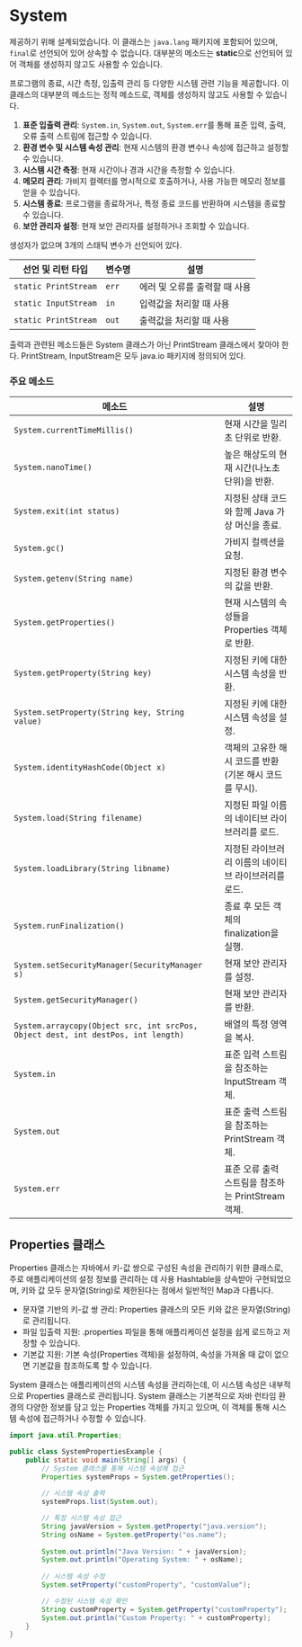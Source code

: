 # System

제공하기 위해 설계되었습니다. 이 클래스는 `java.lang` 패키지에 포함되어 있으며, `final`로 선언되어 있어 상속할 수 없습니다.
대부분의 메소드는 **static**으로 선언되어 있어 객체를 생성하지 않고도 사용할 수 있습니다.

프로그램의 종료, 시간 측정, 입출력 관리 등 다양한 시스템 관련 기능을 제공합니다.
이 클래스의 대부분의 메소드는 정적 메소드로, 객체를 생성하지 않고도 사용할 수 있습니다.

1. **표준 입출력 관리**: `System.in`, `System.out`, `System.err`를 통해 표준 입력, 출력, 오류 출력 스트림에 접근할 수 있습니다.
2. **환경 변수 및 시스템 속성 관리**: 현재 시스템의 환경 변수나 속성에 접근하고 설정할 수 있습니다.
3. **시스템 시간 측정**: 현재 시간이나 경과 시간을 측정할 수 있습니다.
4. **메모리 관리**: 가비지 컬렉터를 명시적으로 호출하거나, 사용 가능한 메모리 정보를 얻을 수 있습니다.
5. **시스템 종료**: 프로그램을 종료하거나, 특정 종료 코드를 반환하며 시스템을 종료할 수 있습니다.
6. **보안 관리자 설정**: 현재 보안 관리자를 설정하거나 조회할 수 있습니다.

생성자가 없으며 3개의 스태틱 변수가 선언되어 있다.

| 선언 및 리턴 타입      | 변수명 | 설명                       |
|-----------------------|--------|----------------------------|
| `static PrintStream`   | `err`  | 에러 및 오류를 출력할 때 사용 |
| `static InputStream`   | `in`   | 입력값을 처리할 때 사용      |
| `static PrintStream`   | `out`  | 출력값을 처리할 때 사용      |

출력과 관련된 메소드들은 System 클래스가 아닌 PrintStream 클래스에서 찾아야 한다. PrintStream, InputStream은 모두 java.io 패키지에 정의되어 있다.

### 주요 메소드

| 메소드                         | 설명                                                                 |
|--------------------------------|----------------------------------------------------------------------|
| `System.currentTimeMillis()`   | 현재 시간을 밀리초 단위로 반환.                                      |
| `System.nanoTime()`            | 높은 해상도의 현재 시간(나노초 단위)을 반환.                         |
| `System.exit(int status)`      | 지정된 상태 코드와 함께 Java 가상 머신을 종료.                        |
| `System.gc()`                  | 가비지 컬렉션을 요청.                                                |
| `System.getenv(String name)`   | 지정된 환경 변수의 값을 반환.                                        |
| `System.getProperties()`       | 현재 시스템의 속성들을 Properties 객체로 반환.                        |
| `System.getProperty(String key)`| 지정된 키에 대한 시스템 속성을 반환.                                 |
| `System.setProperty(String key, String value)`| 지정된 키에 대한 시스템 속성을 설정.                    |
| `System.identityHashCode(Object x)` | 객체의 고유한 해시 코드를 반환 (기본 해시 코드를 무시).            |
| `System.load(String filename)` | 지정된 파일 이름의 네이티브 라이브러리를 로드.                      |
| `System.loadLibrary(String libname)` | 지정된 라이브러리 이름의 네이티브 라이브러리를 로드.             |
| `System.runFinalization()`     | 종료 후 모든 객체의 finalization을 실행.                             |
| `System.setSecurityManager(SecurityManager s)` | 현재 보안 관리자를 설정.                             |
| `System.getSecurityManager()`  | 현재 보안 관리자를 반환.                                            |
| `System.arraycopy(Object src, int srcPos, Object dest, int destPos, int length)` | 배열의 특정 영역을 복사. |
| `System.in`                    | 표준 입력 스트림을 참조하는 InputStream 객체.                         |
| `System.out`                   | 표준 출력 스트림을 참조하는 PrintStream 객체.                         |
| `System.err`                   | 표준 오류 출력 스트림을 참조하는 PrintStream 객체.                    |


## Properties 클래스
Properties 클래스는 자바에서 키-값 쌍으로 구성된 속성을 관리하기 위한 클래스로, 주로 애플리케이션의 설정 정보를 관리하는 데 사용
Hashtable을 상속받아 구현되었으며, 키와 값 모두 문자열(String)로 제한된다는 점에서 일반적인 Map과 다릅니다.

- 문자열 기반의 키-값 쌍 관리: Properties 클래스의 모든 키와 값은 문자열(String)로 관리됩니다.
- 파일 입출력 지원: .properties 파일을 통해 애플리케이션 설정을 쉽게 로드하고 저장할 수 있습니다.
- 기본값 지원: 기본 속성(Properties 객체)을 설정하여, 속성을 가져올 때 값이 없으면 기본값을 참조하도록 할 수 있습니다.

System 클래스는 애플리케이션의 시스템 속성을 관리하는데, 이 시스템 속성은 내부적으로 Properties 클래스로 관리됩니다.
System 클래스는 기본적으로 자바 런타임 환경의 다양한 정보를 담고 있는 Properties 객체를 가지고 있으며,
이 객체를 통해 시스템 속성에 접근하거나 수정할 수 있습니다.

```java
import java.util.Properties;

public class SystemPropertiesExample {
    public static void main(String[] args) {
        // System 클래스를 통해 시스템 속성에 접근
        Properties systemProps = System.getProperties();
        
        // 시스템 속성 출력
        systemProps.list(System.out);

        // 특정 시스템 속성 접근
        String javaVersion = System.getProperty("java.version");
        String osName = System.getProperty("os.name");
        
        System.out.println("Java Version: " + javaVersion);
        System.out.println("Operating System: " + osName);
        
        // 시스템 속성 수정
        System.setProperty("customProperty", "customValue");

        // 수정된 시스템 속성 확인
        String customProperty = System.getProperty("customProperty");
        System.out.println("Custom Property: " + customProperty);
    }
}

```